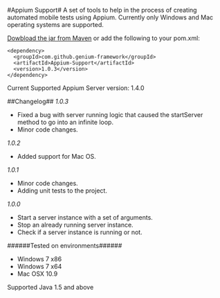 #Appium Support#
A set of tools to help in the process of creating automated mobile tests using Appium. Currently only Windows and Mac operating systems are supported.

[Dowbload the jar from Maven](https://search.maven.org/#search%7Cga%7C1%7Cg%3A%22com.github.genium-framework%22%20AND%20a%3A%22Appium-Support%22) or add the following to your pom.xml:

```
<dependency>
  <groupId>com.github.genium-framework</groupId>
  <artifactId>Appium-Support</artifactId>
  <version>1.0.3</version>
</dependency>
```

Current Supported Appium Server version: 1.4.0

##Changelog##
*1.0.3*
- Fixed a bug with server running logic that caused the startServer method to go into an infinite loop.
- Minor code changes.

*1.0.2*
- Added support for Mac OS.

*1.0.1*
- Minor code changes.
- Adding unit tests to the project.

*1.0.0*
- Start a server instance with a set of arguments.
- Stop an already running server instance.
- Check if a server instance is running or not.

######Tested on environments######
- Windows 7 x86
- Windows 7 x64
- Mac OSX 10.9

Supported Java 1.5 and above
